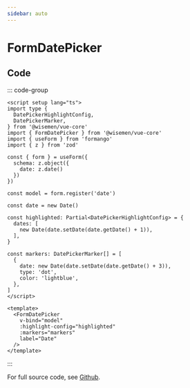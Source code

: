 ```yaml
---
sidebar: auto
---
```



# FormDatePicker

<!-- @include: ./form-date-picker-meta.md -->

## Code

::: code-group
```vue [Usage]
<script setup lang="ts">
import type {
  DatePickerHighlightConfig,
  DatePickerMarker,
} from '@wisemen/vue-core'
import { FormDatePicker } from '@wisemen/vue-core'
import { useForm } from 'formango'
import { z } from 'zod'

const { form } = useForm({
  schema: z.object({
    date: z.date()
  })
})

const model = form.register('date')

const date = new Date()

const highlighted: Partial<DatePickerHighlightConfig> = {
  dates: [
    new Date(date.setDate(date.getDate() + 1)),
  ],
}

const markers: DatePickerMarker[] = [
  {
    date: new Date(date.setDate(date.getDate() + 3)),
    type: 'dot',
    color: 'lightblue',
  },
]
</script>
  
<template>
  <FormDatePicker
    v-bind="model"
    :highlight-config="highlighted"
    :markers="markers"
    label="Date"
  />
</template>
```
:::

For full source code, see [Github](https://github.com/wisemen-digital/vue-core/blob/main/packages/components/src/components/date/FormDatePicker.vue).
